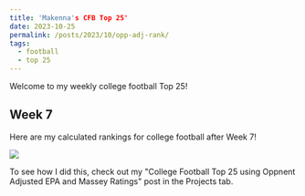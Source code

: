 ```yaml
---
title: 'Makenna's CFB Top 25'
date: 2023-10-25
permalink: /posts/2023/10/opp-adj-rank/
tags:
  - football
  - top 25
---
```


Welcome to my weekly college football Top 25!

## Week 7

Here are my calculated rankings for college football after Week 7! 

![](/makenna-hack.github.io/publications/opp_adj_rankings/top_25_week7.png)



To see how I did this, check out my "College Football Top 25 using Oppnent Adjusted EPA and Massey Ratings" post in the Projects tab. 
